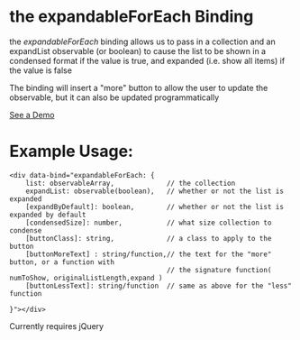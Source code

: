 the expandableForEach Binding
=============================

the _expandableForEach_ binding allows us to pass in a collection
and an expandList observable (or boolean) to cause the list
to be shown in a condensed format if the value is true, and 
expanded (i.e. show all items) if the value is false

The binding will insert a "more" button to allow the user
to update the observable, but it can also be updated
programmatically

[See a Demo](http://jsfiddle.net/nicmendoza/kFX4c/")

Example Usage:
=============

    <div data-bind="expandableForEach: {
    	list: observableArray,             // the collection
    	expandList: observable(boolean),   // whether or not the list is expanded
    	[expandByDefault]: boolean,        // whether or not the list is expanded by default
    	[condensedSize]: number,           // what size collection to condense
    	[buttonClass]: string,             // a class to apply to the button
    	[buttonMoreText] : string/function,// the text for the "more" button, or a function with
    									   // the signature function( numToShow, originalListLength,expand )
    	[buttonLessText]: string/function  // same as above for the "less" function
    
    }"></div>

Currently requires jQuery
